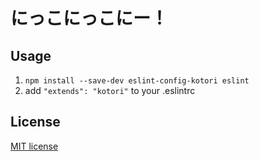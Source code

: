 # にっこにっこにー！

## Usage

1. `npm install --save-dev eslint-config-kotori eslint`
2. add `"extends": "kotori"` to your .eslintrc

## License
[MIT license](http://opensource.org/licenses/mit-license.php)